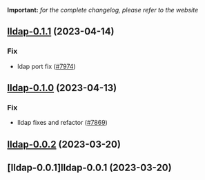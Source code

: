 **Important:**
*for the complete changelog, please refer to the website*




## [lldap-0.1.1](https://github.com/truecharts/charts/compare/lldap-0.1.0...lldap-0.1.1) (2023-04-14)

### Fix

- ldap port fix ([#7974](https://github.com/truecharts/charts/issues/7974))
  
  


## [lldap-0.1.0](https://github.com/truecharts/charts/compare/lldap-0.0.2...lldap-0.1.0) (2023-04-13)

### Fix

- lldap fixes and refactor ([#7869](https://github.com/truecharts/charts/issues/7869))
  
  


## [lldap-0.0.2](https://github.com/truecharts/charts/compare/lldap-0.0.1...lldap-0.0.2) (2023-03-20)




## [lldap-0.0.1]lldap-0.0.1 (2023-03-20)

